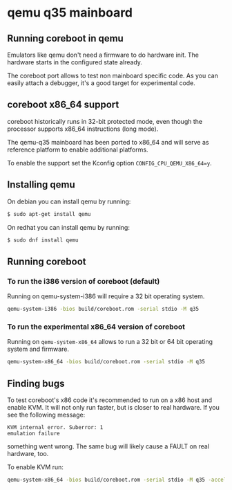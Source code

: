 # qemu q35 mainboard

## Running coreboot in qemu
Emulators like qemu don't need a firmware to do hardware init.
The hardware starts in the configured state already.

The coreboot port allows to test non mainboard specific code.
As you can easily attach a debugger, it's a good target for
experimental code.

## coreboot x86_64 support
coreboot historically runs in 32-bit protected mode, even though the
processor supports x86_64 instructions (long mode).

The qemu-q35 mainboard has been ported to x86_64 and will serve as
reference platform to enable additional platforms.

To enable the support set the Kconfig option ``CONFIG_CPU_QEMU_X86_64=y``.

## Installing qemu

On debian you can install qemu by running:
```bash
$ sudo apt-get install qemu
```

On redhat you can install qemu by running:
```bash
$ sudo dnf install qemu
```

## Running coreboot
### To run the i386 version of coreboot (default)
Running on qemu-system-i386 will require a 32 bit operating system.

```bash
qemu-system-i386 -bios build/coreboot.rom -serial stdio -M q35
```

### To run the experimental x86_64 version of coreboot
Running on `qemu-system-x86_64` allows to run a 32 bit or 64 bit operating system
and firmware.

```bash
qemu-system-x86_64 -bios build/coreboot.rom -serial stdio -M q35
```

## Finding bugs
To test coreboot's x86 code it's recommended to run on a x86 host and enable KVM.
It will not only run faster, but is closer to real hardware. If you see the
following message:

    KVM internal error. Suberror: 1
    emulation failure

something went wrong. The same bug will likely cause a FAULT on real hardware,
too.

To enable KVM run:

```bash
qemu-system-x86_64 -bios build/coreboot.rom -serial stdio -M q35 -accel kvm -cpu host
```

